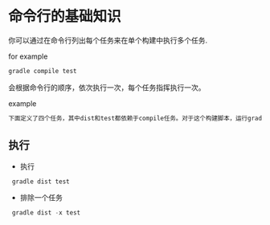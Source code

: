 # 命令行的基础知识

你可以通过在命令行列出每个任务来在单个构建中执行多个任务.

for example
```gradle
gradle compile test
```

会根据命令行的顺序，依次执行一次，每个任务指挥执行一次。

example
```java
下面定义了四个任务，其中dist和test都依赖于compile任务。对于这个构建脚本，运行gradle dist test只会使compile任务被执行一次
```

## 执行

- 执行

```java
 gradle dist test
```

- 排除一个任务

```java
 gradle dist -x test
```